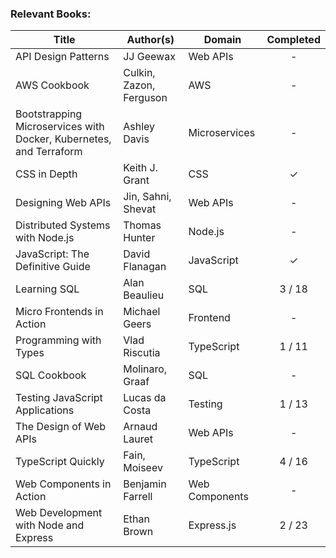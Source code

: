 ### Relevant Books:
| Title | Author(s) | Domain | Completed |
| ----- | --------- | ------ | :----: |
| API Design Patterns | JJ Geewax | Web APIs | - |
| AWS Cookbook | Culkin, Zazon, Ferguson | AWS | - |
| Bootstrapping Microservices with Docker, Kubernetes, and Terraform | Ashley Davis | Microservices | - |
| CSS in Depth | Keith J. Grant | CSS | &check; |
| Designing Web APIs | Jin, Sahni, Shevat | Web APIs | - |
| Distributed Systems with Node.js | Thomas Hunter | Node.js | - |
| JavaScript: The Definitive Guide | David Flanagan | JavaScript | &check; |
| Learning SQL | Alan Beaulieu | SQL | 3 / 18 |
| Micro Frontends in Action | Michael Geers | Frontend | - |
| Programming with Types | Vlad Riscutia | TypeScript | 1 / 11 |
| SQL Cookbook | Molinaro, Graaf | SQL | - |
| Testing JavaScript Applications | Lucas da Costa | Testing | 1 / 13 |
| The Design of Web APIs | Arnaud Lauret | Web APIs | - |
| TypeScript Quickly | Fain, Moiseev | TypeScript | 4 / 16 |
| Web Components in Action | Benjamin Farrell | Web Components | - |
| Web Development with Node and Express | Ethan Brown | Express.js | 2 / 23 |





<!--
**kraftjs/kraftjs** is a ✨ _special_ ✨ repository because its `README.md` (this file) appears on your GitHub profile.

Here are some ideas to get you started:

- 🔭 I’m currently working on ...
- 🌱 I’m currently learning ...
- 👯 I’m looking to collaborate on ...
- 🤔 I’m looking for help with ...
- 💬 Ask me about ...
- 📫 How to reach me: ...
- 😄 Pronouns: ...
- ⚡ Fun fact: ...
-->

